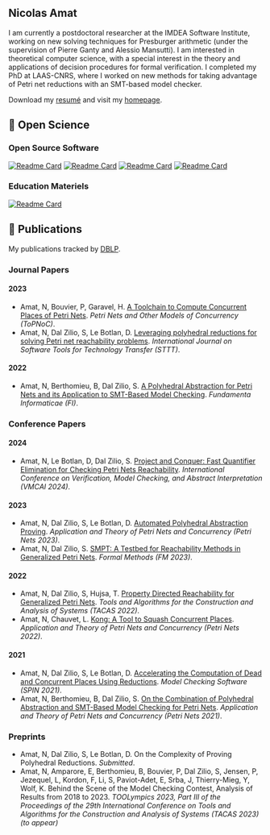 ## Nicolas Amat

I am currently a postdoctoral researcher at the IMDEA Software Institute, working on new solving techniques for Presburger arithmetic (under the supervision of Pierre Ganty and Alessio Mansutti).
I am interested in theoretical computer science, with a special interest in the theory and applications of decision procedures for formal verification.
I completed my PhD at LAAS-CNRS, where I worked on new methods for taking advantage of Petri net reductions with an SMT-based model checker.  

Download my [resumé](https://nicolasamat.github.io/media/Amat_CV.pdf) and visit my [homepage](https://nicolasamat.github.io/).

## 🔭 Open Science

### Open Source Software

[![Readme Card](https://github-readme-stats.vercel.app/api/pin/?username=nicolasAmat&repo=SMPT&theme=transparent)](https://github.com/nicolasAmat/SMPT)
[![Readme Card](https://github-readme-stats.vercel.app/api/pin/?username=nicolasAmat&repo=Kong&theme=transparent)](https://github.com/nicolasAmat/Kong)
[![Readme Card](https://github-readme-stats.vercel.app/api/pin/?username=nicolasAmat&repo=Reductron&theme=transparent)](https://github.com/nicolasAmat/Reductron)
[![Readme Card](https://github-readme-stats.vercel.app/api/pin/?username=nicolasAmat&repo=Octant&theme=transparent)](https://github.com/nicolasAmat/Octant)

### Education Materiels

[![Readme Card](https://github-readme-stats.vercel.app/api/pin/?username=nicolasAmat&repo=uSMPT&theme=transparent)](https://github.com/nicolasAmat/uSMPT)

## 📖 Publications

My publications tracked by [DBLP](https://dblp.org/pid/290/7553.html).

### Journal Papers

#### 2023

- Amat, N, Bouvier, P, Garavel, H. [A Toolchain to Compute Concurrent Places of Petri Nets](https://doi.org/10.1007/978-3-662-68191-6_1). *Petri Nets and Other Models of Concurrency (ToPNoC)*.
- Amat, N, Dal Zilio, S, Le Botlan, D. [Leveraging polyhedral reductions for solving Petri net reachability problems](https://doi.org/10.1007/s10009-022-00694-8). *International Journal on Software Tools for Technology Transfer (STTT)*.

#### 2022

- Amat, N, Berthomieu, B, Dal Zilio, S. [A Polyhedral Abstraction for Petri Nets and its Application to SMT-Based Model Checking](https://doi.org/10.3233/FI-222134). *Fundamenta Informaticae (FI)*.

### Conference Papers

#### 2024
- Amat, N, Le Botlan, D, Dal Zilio, S. [Project and Conquer: Fast Quantifier Elimination for Checking Petri Nets Reachability](https://doi.org/10.1007/978-3-031-50524-9_5). *International Conference on Verification, Model Checking, and Abstract Interpretation (VMCAI 2024)*.

#### 2023

- Amat, N, Dal Zilio, S, Le Botlan, D. [Automated Polyhedral Abstraction Proving](https://doi.org/10.1007/978-3-031-33620-1_18). *Application and Theory of Petri Nets and Concurrency (Petri Nets 2023)*.
- Amat, N, Dal Zilio, S. [SMPT: A Testbed for Reachability Methods in Generalized Petri Nets](https://doi.org/10.1007/978-3-031-27481-7_25). *Formal Methods (FM 2023)*.
  
#### 2022

- Amat, N, Dal Zilio, S, Hujsa, T. [Property Directed Reachability for Generalized Petri Nets](https://doi.org/10.1007/978-3-030-99524-9_28). *Tools and Algorithms for the Construction and Analysis of Systems (TACAS 2022)*.
- Amat, N, Chauvet, L. [Kong: A Tool to Squash Concurrent Places](https://doi.org/10.1007/978-3-031-06653-5_6). *Application and Theory of Petri Nets and Concurrency (Petri Nets 2022)*.

#### 2021

- Amat, N, Dal Zilio, S, Le Botlan, D. [Accelerating the Computation of Dead and Concurrent Places Using Reductions](https://doi.org/10.1007/978-3-030-84629-9_3). *Model Checking Software (SPIN 2021)*.
- Amat, N, Berthomieu, B, Dal Zilio, S. [On the Combination of Polyhedral Abstraction and SMT-Based Model Checking for Petri Nets](https://doi.org/10.1007/978-3-030-76983-3_9). *Application and Theory of Petri Nets and Concurrency (Petri Nets 2021)*.
    
### Preprints

- Amat, N, Dal Zilio, S, Le Botlan, D. On the Complexity of Proving Polyhedral Reductions. *Submitted*.
- Amat, N, Amparore, E, Berthomieu, B, Bouvier, P, Dal Zilio, S, Jensen, P, Jezequel, L, Kordon, F, Li, S, Paviot-Adet, E, Srba, J, Thierry-Mieg, Y, Wolf, K. Behind the Scene of the Model Checking Contest, Analysis of Results from 2018 to 2023. *TOOLympics 2023, Part III of the Proceedings of the 29th International Conference on Tools and Algorithms for the Construction and Analysis of Systems (TACAS 2023) (to appear)* 
